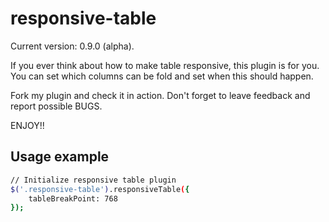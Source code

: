 responsive-table
================
Current version: 0.9.0 (alpha).

If you ever think about how to make table responsive, this plugin is for you. You can set which columns can be fold and set when this should happen.

Fork my plugin and check it in action. Don't forget to leave feedback and report possible BUGS. 

ENJOY!!

Usage example
-------------
```bash
// Initialize responsive table plugin
$('.responsive-table').responsiveTable({
    tableBreakPoint: 768
});
```
